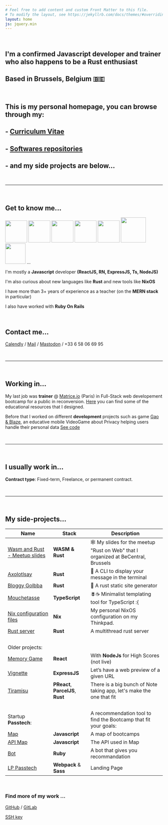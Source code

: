 ```yaml
---
# Feel free to add content and custom Front Matter to this file.
# To modify the layout, see https://jekyllrb.com/docs/themes/#overriding-theme-defaults
layout: home
js: jquery.min
---
```


&nbsp;

## I'm a confirmed **Javascript** developer and trainer who also happens to be a **Rust** enthusiast

## Based in **Brussels**, Belgium 🇧🇪

<br>

## This is my personal homepage, you can browse through my:

## - [Curriculum Vitae](https://nicolashov.github.io/cv/)

## - [Softwares repositories](https://github.com/NicolasHov?tab=repositories)

## - and my side projects are below...

<br>

-----

<br>

## Get to know me...


<img src="https://www.logo.wine/a/logo/React_(web_framework)/React_(web_framework)-Logo.wine.svg"  width="70" height="(0">
<img src="https://www.logo.wine/a/logo/Node.js/Node.js-Logo.wine.svg"  width="70" height="70">
<img src="https://www.logo.wine/a/logo/TypeScript/TypeScript-Logo.wine.svg"  width="70" height="70">
<img src="https://www.logo.wine/a/logo/Rust_(programming_language)/Rust_(programming_language)-Logo.wine.svg"  width="70" height="70">
<img src="https://www.logo.wine/a/logo/Ruby_on_Rails/Ruby_on_Rails-Logo.wine.svg"  width="70" height="70">
<img src="https://www.logo.wine/a/logo/MongoDB/MongoDB-Logo.wine.svg"  width="80" height="80">
<img src="https://www.logo.wine/a/logo/PostgreSQL/PostgreSQL-Logo.wine.svg"  width="65" height="65">
...

I'm mostly a **Javascript** developer **(ReactJS, RN, ExpressJS, Ts, NodeJS)**

I'm also curious about new languages like **Rust** and new tools like **NixOS**

I have more than 3+ years of experience as a teacher (on the **MERN stack** in particular)

I also have worked with **Ruby On Rails**

<br>

## Contact me...

[Calendly](https://calendly.com/hovart-nicolas/) / [Mail](mailto:nicolas@hovart.me) / [Mastodon](https://hachyderm.io/@Nicolas_ho) / +33 6 58 06 69 95


<br>

-----
<br>

## Working in...

My last job was **trainer** @ [Matrice.io](https://matrice.io/ecole/fullstack/) (Paris) in Full-Stack web developement bootcamp for a public in reconversion. [Here](https://github.com/Matrice-io) you can find some of the educational resources that I designed.

Before that I worked on different **development** projects such as game [Gao & Blaze](https://gaoandblaze.org/), an educative mobile VideoGame about Privacy helping users handle their personal data [See code](https://gitlab.com/dashboard/issues?scope=all&utf8=%E2%9C%93&state=closed&assignee_username=NicolasHov)

<br>

-----
<br>

## I usually work in...

**Contract type**: Fixed-term, Freelance, or permanent contract.

<br>

----
<br>

## My side-projects...

|Name          |Stack                                     |Description |
|--------------|-----------------------------------------|------|
|[Wasm and Rust - Meetup slides](https://nicolashov.github.io/wasm-with-rust-slides/) | **WASM & Rust** | 🕸️ My slides for the meetup "Rust on Web" that I organized at BeCentral, Brussels|
|[Axolotlsay](https://github.com/NicolasHov/bloggy-golbba) | **Rust** | 🦥 A CLI to display your message in the terminal|
|[Bloggy Golbba](https://github.com/NicolasHov/bloggy-golbba) | **Rust** | 📝 A rust static site generator|
|[Mouchetasse](https://github.com/NicolasHov/mouchetasse) | **TypeScript** | 🪰☕️ Minimalist templating tool for TypeScript :{ |
|[Nix configuration files](https://github.com/NicolasHov/nixfiles) | **Nix** | My personal NixOS configuration on my Thinkpad.|
|[Rust server](https://github.com/NicolasHov/rust-server) | **Rust** | A multithread rust server|
|<br>|||
|Older projects:|||
|[Memory Game](https://nicolashov.github.io/memory_react_fruits/)  | **React**| With **NodeJs** for High Scores (not live) |
|[Vignette](https://github.com/newtype256/vignette) | **ExpressJS** | Let’s have a web preview of a given URL|
|[Tiramisu](https://github.com/cppccn/trms) | **PReact**, **ParcelJS**, **Rust** | There is a big bunch of Note taking app, let's make the one that fit |
|<br>|||
|Startup **Passtech**: ||A recommendation tool to find the Bootcamp that fit your goals:|
| [Map](https://github.com/3615passtech/map) | **Javascript** | A map of bootcamps
| [API Map](https://github.com/3615passtech/api.map) | **Javascript** | The API used in Map
|[Bot](https://github.com/3615passtech/bip-bop-bip-bot) | **Ruby** | A bot that gives you recommandation
| [LP Passtech](https://github.com/3615passtech/3615passtech.github.io) | **Webpack** & **Sass** | Landing Page

<br>

### Find more of my work ...

[GitHub](https://github.com/NicolasHov) / [GitLab](https://gitlab.com/NicolasHov)

[SSH key](https://github.com/NicolasHov.keys)

